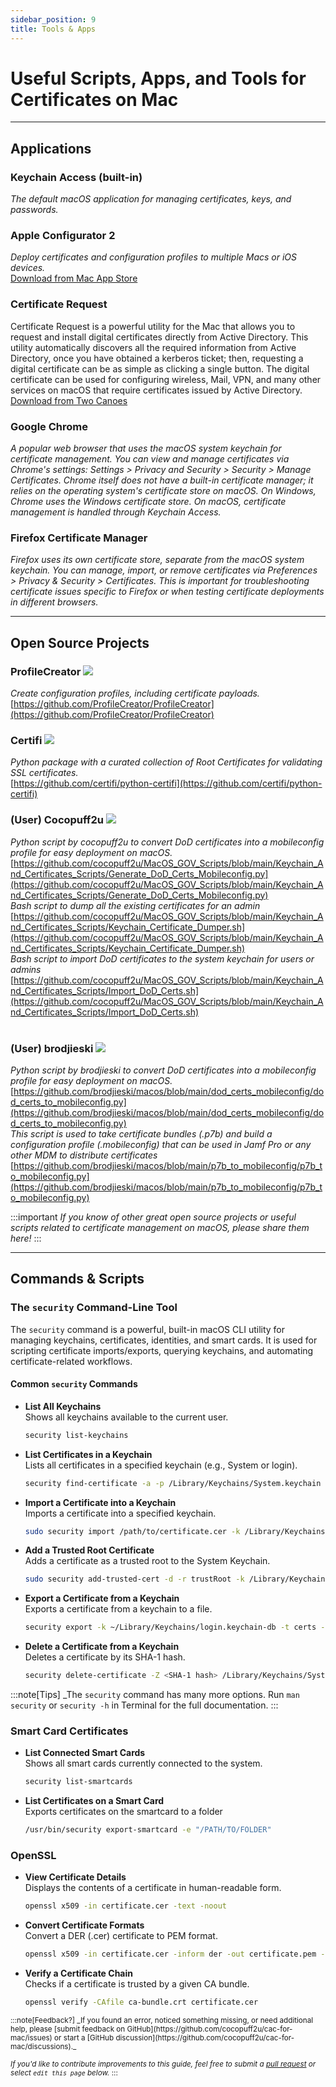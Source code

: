 ```yaml
---
sidebar_position: 9
title: Tools & Apps
---
```


# Useful Scripts, Apps, and Tools for Certificates on Mac

---

## **Applications**

### Keychain Access (built-in)  
  *The default macOS application for managing certificates, keys, and passwords.*  

### Apple Configurator 2  
  *Deploy certificates and configuration profiles to multiple Macs or iOS devices.*  
  [Download from Mac App Store](https://apps.apple.com/us/app/apple-configurator/id1037126344)  

### Certificate Request  
  Certificate Request is a powerful utility for the Mac that allows you to request and install digital certificates directly from Active Directory. This utility automatically discovers all the required information from Active Directory, once you have obtained a kerberos ticket; then, requesting a digital certificate can be as simple as clicking a single button. The digital certificate can be used for configuring wireless, Mail, VPN, and many other services on macOS that require certificates issued by Active Directory. <br/>
  [Download from Two Canoes](https://twocanoes.com/products/mac/certificate-request/)

### Google Chrome  
  *A popular web browser that uses the macOS system keychain for certificate management. You can view and manage certificates via Chrome's settings: Settings > Privacy and Security > Security > Manage Certificates. Chrome itself does not have a built-in certificate manager; it relies on the operating system's certificate store on macOS. On Windows, Chrome uses the Windows certificate store. On macOS, certificate management is handled through Keychain Access.*

### Firefox Certificate Manager  
  *Firefox uses its own certificate store, separate from the macOS system keychain. You can manage, import, or remove certificates via Preferences > Privacy & Security > Certificates. This is important for troubleshooting certificate issues specific to Firefox or when testing certificate deployments in different browsers.*  

---

## **Open Source Projects**

### ProfileCreator ![](https://img.shields.io/github/stars/ProfileCreator/ProfileCreator?style=social)  

  *Create configuration profiles, including certificate payloads.*  
  [https://github.com/ProfileCreator/ProfileCreator](https://github.com/ProfileCreator/ProfileCreator)  

### Certifi ![](https://img.shields.io/github/stars/certifi/python-certifi?style=social)  

  *Python package with a curated collection of Root Certificates for validating SSL certificates.*  
  [https://github.com/certifi/python-certifi](https://github.com/certifi/python-certifi)  

### (User) Cocopuff2u ![](https://img.shields.io/github/stars/cocopuff2u/MacOS_GOV_Scripts?style=social)  

  *Python script by cocopuff2u to convert DoD certificates into a mobileconfig profile for easy deployment on macOS.*  
  [https://github.com/cocopuff2u/MacOS_GOV_Scripts/blob/main/Keychain_And_Certificates_Scripts/Generate_DoD_Certs_Mobileconfig.py](https://github.com/cocopuff2u/MacOS_GOV_Scripts/blob/main/Keychain_And_Certificates_Scripts/Generate_DoD_Certs_Mobileconfig.py) <br/>
  *Bash script to dump all the existing certificates for an admin*
  [https://github.com/cocopuff2u/MacOS_GOV_Scripts/blob/main/Keychain_And_Certificates_Scripts/Keychain_Certificate_Dumper.sh](https://github.com/cocopuff2u/MacOS_GOV_Scripts/blob/main/Keychain_And_Certificates_Scripts/Keychain_Certificate_Dumper.sh) <br/>
  *Bash script to import DoD certificates to the system keychain for users or admins*
  [https://github.com/cocopuff2u/MacOS_GOV_Scripts/blob/main/Keychain_And_Certificates_Scripts/Import_DoD_Certs.sh](https://github.com/cocopuff2u/MacOS_GOV_Scripts/blob/main/Keychain_And_Certificates_Scripts/Import_DoD_Certs.sh) <br/><br/>

### (User) brodjieski ![](https://img.shields.io/github/stars/brodjieski/macos?style=social)  

  *Python script by brodjieski to convert DoD certificates into a mobileconfig profile for easy deployment on macOS.*  
  [https://github.com/brodjieski/macos/blob/main/dod_certs_mobileconfig/dod_certs_to_mobileconfig.py](https://github.com/brodjieski/macos/blob/main/dod_certs_mobileconfig/dod_certs_to_mobileconfig.py) <br/>
  *This script is used to take certificate bundles (.p7b) and build a configuration profile (.mobileconfig) that can be used in Jamf Pro or any other MDM to distribute certificates*
  [https://github.com/brodjieski/macos/blob/main/p7b_to_mobileconfig/p7b_to_mobileconfig.py](https://github.com/brodjieski/macos/blob/main/p7b_to_mobileconfig/p7b_to_mobileconfig.py)

:::important
_If you know of other great open source projects or useful scripts related to certificate management on macOS, please share them here!_
:::

---

## **Commands & Scripts**

### The `security` Command-Line Tool  
The `security` command is a powerful, built-in macOS CLI utility for managing keychains, certificates, identities, and smart cards. It is used for scripting certificate imports/exports, querying keychains, and automating certificate-related workflows.

#### Common `security` Commands

- **List All Keychains**  
  Shows all keychains available to the current user.
  ```bash
  security list-keychains
  ```

- **List Certificates in a Keychain**  
  Lists all certificates in a specified keychain (e.g., System or login).
  ```bash
  security find-certificate -a -p /Library/Keychains/System.keychain
  ```

- **Import a Certificate into a Keychain**  
  Imports a certificate into a specified keychain.
  ```bash
  sudo security import /path/to/certificate.cer -k /Library/Keychains/System.keychain
  ```

- **Add a Trusted Root Certificate**  
  Adds a certificate as a trusted root to the System Keychain.
  ```bash
  sudo security add-trusted-cert -d -r trustRoot -k /Library/Keychains/System.keychain /path/to/certificate.cer
  ```

- **Export a Certificate from a Keychain**  
  Exports a certificate from a keychain to a file.
  ```bash
  security export -k ~/Library/Keychains/login.keychain-db -t certs -f pemseq -o exported-certs.pem
  ```

- **Delete a Certificate from a Keychain**  
  Deletes a certificate by its SHA-1 hash.
  ```bash
  security delete-certificate -Z <SHA-1 hash> /Library/Keychains/System.keychain
  ```


:::note[Tips]
 _The `security` command has many more options. Run `man security` or `security -h` in Terminal for the full documentation.
:::

### Smart Card Certificates

- **List Connected Smart Cards**  
  Shows all smart cards currently connected to the system.
  ```bash
  security list-smartcards
  ```

- **List Certificates on a Smart Card**  
  Exports certificates on the smartcard to a folder
  ```bash
  /usr/bin/security export-smartcard -e "/PATH/TO/FOLDER"
  ```

### OpenSSL

- **View Certificate Details**  
  Displays the contents of a certificate in human-readable form.
  ```bash
  openssl x509 -in certificate.cer -text -noout
  ```

- **Convert Certificate Formats**  
  Convert a DER (.cer) certificate to PEM format.
  ```bash
  openssl x509 -in certificate.cer -inform der -out certificate.pem -outform pem
  ```

- **Verify a Certificate Chain**  
  Checks if a certificate is trusted by a given CA bundle.
  ```bash
  openssl verify -CAfile ca-bundle.crt certificate.cer
  ```


<small>
:::note[Feedback?]
_If you found an error, noticed something missing, or need additional help, please [submit feedback on GitHub](https://github.com/cocopuff2u/cac-for-mac/issues) or start a [GitHub discussion](https://github.com/cocopuff2u/cac-for-mac/discussions)._

_If you'd like to contribute improvements to this guide, feel free to submit a [pull request](https://github.com/cocopuff2u/cac-for-mac/pulls) or select `edit this page` below._
:::
</small>